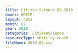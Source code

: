 ```yaml
---
title: Citizen Science 02-2010
owner: WOEIP
layout: data
month: 02
year: 2010
categories: CitizenScience
resourceType: shift_by_month
fileName: 2010-02.csv
---
```

